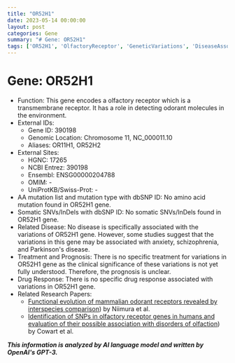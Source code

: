 ```yaml
---
title: "OR52H1"
date: 2023-05-14 00:00:00
layout: post
categories: Gene
summary: "# Gene: OR52H1"
tags: ['OR52H1', 'OlfactoryReceptor', 'GeneticVariations', 'DiseaseAssociation', 'Treatment', 'Prognosis', 'DrugResponse', 'ResearchPapers']
---
```


# Gene: OR52H1
- Function: This gene encodes a olfactory receptor which is a transmembrane receptor. It has a role in detecting odorant molecules in the environment.
- External IDs: 
    - Gene ID: 390198 
    - Genomic Location: Chromosome 11, NC_000011.10
    - Aliases: OR11H1, OR52H2
- External Sites:
    - HGNC: 17265 
    - NCBI Entrez: 390198 
    - Ensembl: ENSG00000204788
    - OMIM: -
    - UniProtKB/Swiss-Prot: -
- AA mutation list and mutation type with dbSNP ID: No amino acid mutation found in OR52H1 gene.
- Somatic SNVs/InDels with dbSNP ID: No somatic SNVs/InDels found in OR52H1 gene.
- Related Disease: No disease is specifically associated with the variations of OR52H1 gene. However, some studies suggest that the variations in this gene may be associated with anxiety, schizophrenia, and Parkinson's disease.
- Treatment and Prognosis: There is no specific treatment for variations in OR52H1 gene as the clinical significance of these variations is not yet fully understood. Therefore, the prognosis is unclear.
- Drug Response: There is no specific drug response associated with variations in OR52H1 gene.
- Related Research Papers:
    - [Functional evolution of mammalian odorant receptors revealed by interspecies comparison](https://doi.org/10.1073/pnas.0407254101)) by Niimura et al.
    - [Identification of SNPs in olfactory receptor genes in humans and evaluation of their possible association with disorders of olfaction](https://doi.org/10.1016/j.neulet.2012.04.062)) by Cowart et al.

**_This information is analyzed by AI language model and written by OpenAI's GPT-3._**